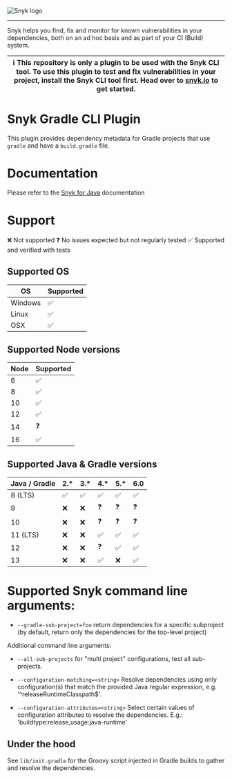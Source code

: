 ![Snyk logo](https://snyk.io/style/asset/logo/snyk-print.svg)

---

Snyk helps you find, fix and monitor for known vulnerabilities in your dependencies, both on an ad hoc basis and as part of your CI (Build) system.

| :information_source: This repository is only a plugin to be used with the Snyk CLI tool. To use this plugin to test and fix vulnerabilities in your project, install the Snyk CLI tool first. Head over to [snyk.io](https://github.com/snyk/snyk) to get started. |
| ------------------------------------------------------------------------------------------------------------------------------------------------------------------------------------------------------------------------------------------------------------------ |

# Snyk Gradle CLI Plugin

This plugin provides dependency metadata for Gradle projects that use `gradle` and have a `build.gradle` file.

# Documentation

Please refer to the [Snyk for Java](https://support.snyk.io/hc/en-us/articles/360003817357-Snyk-for-Java) documentation

# Support

❌ Not supported
❓ No issues expected but not regularly tested
✅ Supported and verified with tests

## Supported OS

| OS      | Supported |
| ------- | --------- |
| Windows | ✅        |
| Linux   | ✅        |
| OSX     | ️✅       |

## Supported Node versions

| Node | Supported |
| ---- | --------- |
| 6    | ✅        |
| 8    | ✅        |
| 10   | ✅        |
| 12   | ✅        |
| 14   | ❓        |
| 16   | ✅        |

## Supported Java & Gradle versions

| Java / Gradle | 2.\* | 3.\* | 4.\* | 5.\* | 6.0 |
| ------------- | ---- | ---- | ---- | ---- | --- |
| 8 (LTS)       | ✅   | ✅   | ✅   | ✅   | ✅  |
| 9             | ❌   | ❌   | ❓   | ❓   | ❓  |
| 10            | ❌   | ❌   | ❓   | ❓   | ❓  |
| 11 (LTS)      | ❌   | ❌   | ✅   | ✅   | ✅  |
| 12            | ❌   | ❌   | ❓   | ✅   | ️✅ |
| 13            | ❌   | ❌   | ✅   | ❌   | ✅  |

# Supported Snyk command line arguments:

- `--gradle-sub-project=foo` return dependencies for a specific subproject (by default, return only the
  dependencies for the top-level project)

Additional command line arguments:

- `--all-sub-projects` for "multi project" configurations, test all sub-projects.

- `--configuration-matching=<string>` Resolve dependencies using only configuration(s) that match the provided Java regular expression, e.g. '^releaseRuntimeClasspath$'.

- `--configuration-attributes=<string>` Select certain values of configuration attributes to resolve the dependencies. E.g.: 'buildtype:release,usage:java-runtime'

## Under the hood

See `lib/init.gradle` for the Groovy script injected in Gradle builds to gather and resolve the dependencies.
